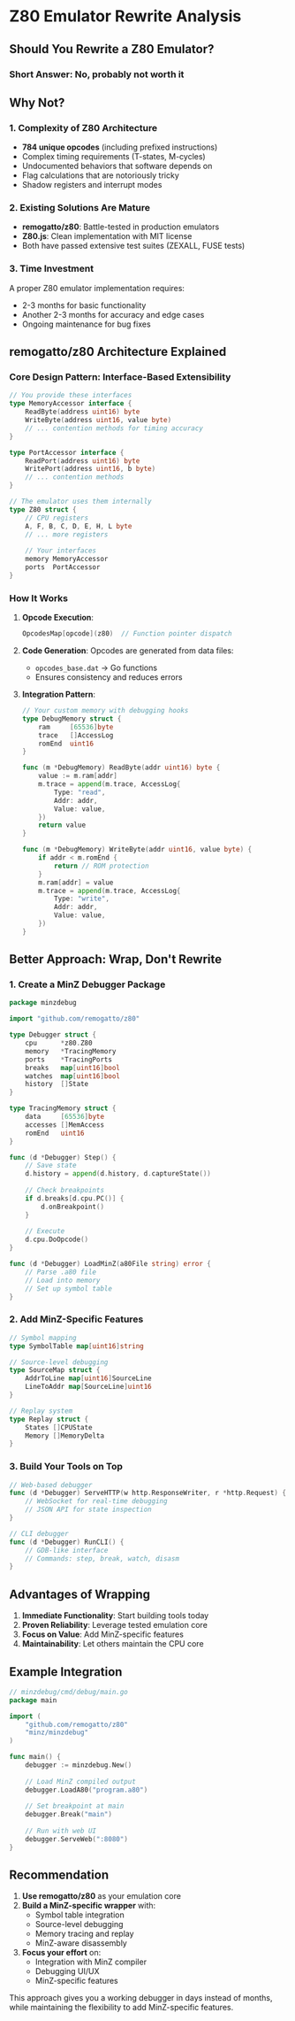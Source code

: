 # Z80 Emulator Rewrite Analysis

## Should You Rewrite a Z80 Emulator?

### Short Answer: **No, probably not worth it**

## Why Not?

### 1. **Complexity of Z80 Architecture**
- **784 unique opcodes** (including prefixed instructions)
- Complex timing requirements (T-states, M-cycles)
- Undocumented behaviors that software depends on
- Flag calculations that are notoriously tricky
- Shadow registers and interrupt modes

### 2. **Existing Solutions Are Mature**
- **remogatto/z80**: Battle-tested in production emulators
- **Z80.js**: Clean implementation with MIT license
- Both have passed extensive test suites (ZEXALL, FUSE tests)

### 3. **Time Investment**
A proper Z80 emulator implementation requires:
- 2-3 months for basic functionality
- Another 2-3 months for accuracy and edge cases
- Ongoing maintenance for bug fixes

## remogatto/z80 Architecture Explained

### Core Design Pattern: **Interface-Based Extensibility**

```go
// You provide these interfaces
type MemoryAccessor interface {
    ReadByte(address uint16) byte
    WriteByte(address uint16, value byte)
    // ... contention methods for timing accuracy
}

type PortAccessor interface {
    ReadPort(address uint16) byte
    WritePort(address uint16, b byte)
    // ... contention methods
}

// The emulator uses them internally
type Z80 struct {
    // CPU registers
    A, F, B, C, D, E, H, L byte
    // ... more registers
    
    // Your interfaces
    memory MemoryAccessor
    ports  PortAccessor
}
```

### How It Works

1. **Opcode Execution**: 
   ```go
   OpcodesMap[opcode](z80)  // Function pointer dispatch
   ```

2. **Code Generation**: Opcodes are generated from data files:
   - `opcodes_base.dat` → Go functions
   - Ensures consistency and reduces errors

3. **Integration Pattern**:
   ```go
   // Your custom memory with debugging hooks
   type DebugMemory struct {
       ram     [65536]byte
       trace   []AccessLog
       romEnd  uint16
   }
   
   func (m *DebugMemory) ReadByte(addr uint16) byte {
       value := m.ram[addr]
       m.trace = append(m.trace, AccessLog{
           Type: "read", 
           Addr: addr, 
           Value: value,
       })
       return value
   }
   
   func (m *DebugMemory) WriteByte(addr uint16, value byte) {
       if addr < m.romEnd {
           return // ROM protection
       }
       m.ram[addr] = value
       m.trace = append(m.trace, AccessLog{
           Type: "write",
           Addr: addr,
           Value: value,
       })
   }
   ```

## Better Approach: **Wrap, Don't Rewrite**

### 1. **Create a MinZ Debugger Package**

```go
package minzdebug

import "github.com/remogatto/z80"

type Debugger struct {
    cpu      *z80.Z80
    memory   *TracingMemory
    ports    *TracingPorts
    breaks   map[uint16]bool
    watches  map[uint16]bool
    history  []State
}

type TracingMemory struct {
    data     [65536]byte
    accesses []MemAccess
    romEnd   uint16
}

func (d *Debugger) Step() {
    // Save state
    d.history = append(d.history, d.captureState())
    
    // Check breakpoints
    if d.breaks[d.cpu.PC()] {
        d.onBreakpoint()
    }
    
    // Execute
    d.cpu.DoOpcode()
}

func (d *Debugger) LoadMinZ(a80File string) error {
    // Parse .a80 file
    // Load into memory
    // Set up symbol table
}
```

### 2. **Add MinZ-Specific Features**

```go
// Symbol mapping
type SymbolTable map[uint16]string

// Source-level debugging
type SourceMap struct {
    AddrToLine map[uint16]SourceLine
    LineToAddr map[SourceLine]uint16
}

// Replay system
type Replay struct {
    States []CPUState
    Memory []MemoryDelta
}
```

### 3. **Build Your Tools on Top**

```go
// Web-based debugger
func (d *Debugger) ServeHTTP(w http.ResponseWriter, r *http.Request) {
    // WebSocket for real-time debugging
    // JSON API for state inspection
}

// CLI debugger
func (d *Debugger) RunCLI() {
    // GDB-like interface
    // Commands: step, break, watch, disasm
}
```

## Advantages of Wrapping

1. **Immediate Functionality**: Start building tools today
2. **Proven Reliability**: Leverage tested emulation core
3. **Focus on Value**: Add MinZ-specific features
4. **Maintainability**: Let others maintain the CPU core

## Example Integration

```go
// minzdebug/cmd/debug/main.go
package main

import (
    "github.com/remogatto/z80"
    "minz/minzdebug"
)

func main() {
    debugger := minzdebug.New()
    
    // Load MinZ compiled output
    debugger.LoadA80("program.a80")
    
    // Set breakpoint at main
    debugger.Break("main")
    
    // Run with web UI
    debugger.ServeWeb(":8080")
}
```

## Recommendation

1. **Use remogatto/z80** as your emulation core
2. **Build a MinZ-specific wrapper** with:
   - Symbol table integration
   - Source-level debugging
   - Memory tracing and replay
   - MinZ-aware disassembly
3. **Focus your effort** on:
   - Integration with MinZ compiler
   - Debugging UI/UX
   - MinZ-specific features

This approach gives you a working debugger in days instead of months, while maintaining the flexibility to add MinZ-specific features.